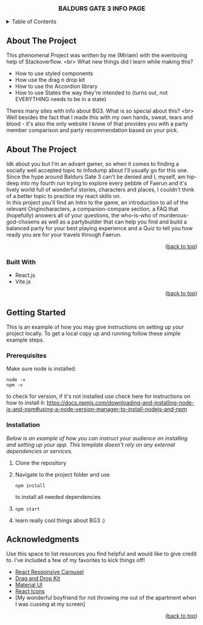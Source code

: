 <a name="readme-top"></a>

  <h3 align="center">BALDURS GATE 3 INFO PAGE</h3>

<!-- TABLE OF CONTENTS -->
<details>
  <summary>Table of Contents</summary>
  <ol>
    <li>
      <a href="#about-the-project">About The Project</a>
      <ul>
        <li><a href="#built-with">Built With</a></li>
      </ul>
    </li>
    <li>
      <a href="#getting-started">Getting Started</a>
      <ul>
        <li><a href="#prerequisites">Prerequisites</a></li>
        <li><a href="#installation">Installation</a></li>
      </ul>
    </li>
    <li><a href="#acknowledgments">Acknowledgments</a></li>
  </ol>
</details>

<!-- ABOUT THE AUTHOR -->

## About The Project

This phenomenal Project was written by me (Miriam) with the everloving help of Stackoverflow. <br\>
What new things did I learn while making this?

- How to use styled components
- How use the drag n drop kit
- How to use the Accordion library
- How to use States the way they're intended to (turns out, not EVERYTHING needs to be in a state)

Theres many sites with info about BG3. What is so special about this? <br\>
Well besides the fact that I made this with my own hands, sweat, tears and blood - it's also the only website I know of that provides you with a party member comparison and party recommendation based on your pick.

<!-- ABOUT THE PROJECT -->

## About The Project

Idk about you but I'm an advant gamer, so when it comes to finding a socially well accepted topic to Infodump about I'll usually go for this one.
Since the hype around Baldurs Gate 3 can't be denied and I, myself, am hip-deep into my fourth run trying to explore every pebble of Faerun and it's lively world
full of wonderful stories, characters and places, I couldn't think of a better topic to practice my react skills on. <br/>
In this project you'll find an Intro to the game, an introduction to all of the relevant Origincharacters, a companion-compare section, a FAQ that (hopefully)
answers all of your questions, the who-is-who of murderous-god-chosens as well as a partybuilder that can help you find and build a balanced party for your best
playing experience and a Quiz to tell you how ready you are for your travels through Faerun.

<p align="right">(<a href="#readme-top">back to top</a>)</p>

### Built With

- React.js
- Vite.js

<p align="right">(<a href="#readme-top">back to top</a>)</p>

<!-- GETTING STARTED -->

## Getting Started

This is an example of how you may give instructions on setting up your project locally.
To get a local copy up and running follow these simple example steps.

### Prerequisites

Make sure node is installed:

```
node -v
npm -v
```

to check for version, if it's not installed use check here for instructions on how to install it:
https://docs.npmjs.com/downloading-and-installing-node-js-and-npm#using-a-node-version-manager-to-install-nodejs-and-npm

### Installation

_Below is an example of how you can instruct your audience on installing and setting up your app. This template doesn't rely on any external dependencies or services._

1. Clone the repository
2. Navigate to the project folder and use

   ```
   npm install
   ```

   to install all needed dependencies

3. ```
   npm start
   ```

4. learn really cool things about BG3 :)
<!-- ACKNOWLEDGMENTS -->

## Acknowledgments

Use this space to list resources you find helpful and would like to give credit to. I've included a few of my favorites to kick things off!

- [React Responsive Carousel](https://www.npmjs.com/package/react-responsive-carousel)
- [Drag and Drop Kit](https://dndkit.com/)
- [Material UI](https://mui.com/)
- [React Icons](https://react-icons.github.io/react-icons/search)
- [My wonderful boyfriend for not throwing me out of the apartment when I was cussing at my screen]

<p align="right">(<a href="#readme-top">back to top</a>)</p>
